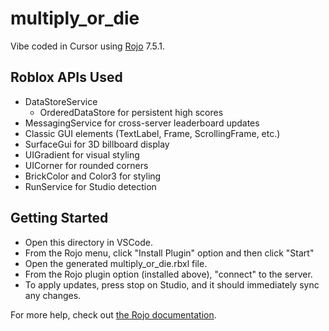 # multiply_or_die

Vibe coded in Cursor using [Rojo](https://github.com/rojo-rbx/rojo) 7.5.1.

## Roblox APIs Used

* DataStoreService
  * OrderedDataStore for persistent high scores
* MessagingService for cross-server leaderboard updates
* Classic GUI elements (TextLabel, Frame, ScrollingFrame, etc.)
* SurfaceGui for 3D billboard display
* UIGradient for visual styling
* UICorner for rounded corners
* BrickColor and Color3 for styling
* RunService for Studio detection

## Getting Started
* Open this directory in VSCode.
* From the Rojo menu, click "Install Plugin" option and then click "Start"
* Open the generated multiply_or_die.rbxl file.
* From the Rojo plugin option (installed above), "connect" to the server.
* To apply updates, press stop on Studio, and it should immediately sync any changes.

For more help, check out [the Rojo documentation](https://rojo.space/docs).